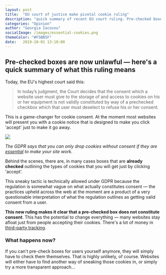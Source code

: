 ```yaml
---
layout: post
title:  "EU court of justice make pivotal cookie ruling"
description: "quick summary of recent EU court ruling. Pre-checked boxes for cookie consent are now unlawful"
categories: "Opinion"
author: "Georgia Iacovou"
socialImage: /images/essential-cookies.png
themeColor: "#F5BB5F"
date:   2019-10-01 13:18:00
---
```


## Pre-checked boxes are now unlawful — here's a quick summary of what this ruling means

Today, the EU's highest court said this:

> In today’s judgment, the Court decides that the consent which a website user must give to the storage of and access to cookies on his or her equipment is not validly constituted by way of a prechecked checkbox which that user must deselect to refuse his or her consent.

This is a game-changer for cookie consent. At the moment most websites will present you with a cookie notice that is designed to make you click 'accept' just to make it go away. 

![](/images/essential-cookies.png)

*The GDPR says that you can only drop cookies without consent if they are [essential](https://blog.metomic.io/main/2019/08/14/essential-cookies.html) to make your site work.*

Behind the scenes, there are, in many cases boxes that are **already checked** outlining the types of cookies that you will get just by clicking 'accept'.

This sneaky tactic is technically allowed under GDPR because the regulation is somewhat vague on what actually constitutes consent — the practices upheld across the web at the moment are a product of a very questionable interpretation of what the regulation outlines as getting valid consent from a user.

**This new ruling makes it clear that a pre-checked box does not constitute consent**. This has the potential to change everything — many websites stay afloat just from people accepting their cookies. There's a lot of money in [third-party tracking](https://blog.metomic.io/main/2019/09/13/what-is-behavioural-ads.html).

### What happens now?

If you can't pre-check boxes for users yourself anymore, they will simply have to check them themselves. That is highly unlikely, of course. Websites will either have to find another way of sneaking those cookies in, or simply try a more transparent approach...